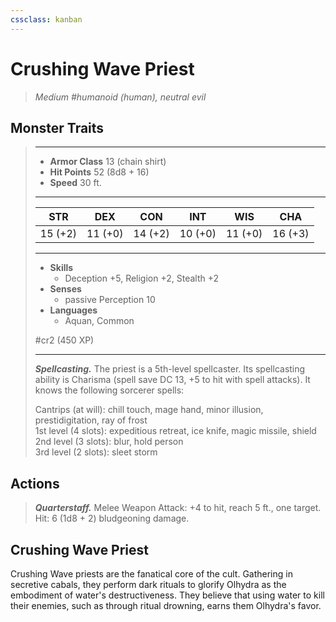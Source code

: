 ```yaml
---
cssclass: kanban
---
```


# Crushing Wave Priest
>*Medium #humanoid (human), neutral evil*
## Monster Traits
>___
>- **Armor Class** 13 (chain shirt)
>- **Hit Points** 52 (8d8 + 16)
>- **Speed** 30 ft.
>___
>|STR|DEX|CON|INT|WIS|CHA|
>|:---:|:---:|:---:|:---:|:---:|:---:|
>|15 (+2)|11 (+0)|14 (+2)|10 (+0)|11 (+0)|16 (+3)|
>___
>- **Skills**
>	 - Deception +5, Religion +2, Stealth +2
>- **Senses**
>	 - passive Perception 10
>- **Languages**
>	 - Aquan, Common
>
> #cr2 (450 XP)
>___
>***Spellcasting.*** The priest is a 5th-level spellcaster. Its spellcasting ability is Charisma (spell save DC 13, +5 to hit with spell attacks). It knows the following sorcerer spells:  
>
>Cantrips (at will): chill touch, mage hand, minor illusion, prestidigitation, ray of frost  
>1st level (4 slots): expeditious retreat, ice knife, magic missile, shield  
>2nd level (3 slots): blur, hold person  
>3rd level (2 slots): sleet storm  
>
## Actions
>***Quarterstaff.*** Melee Weapon Attack: +4 to hit, reach 5 ft., one target. Hit: 6 (1d8 + 2) bludgeoning damage.
## Crushing Wave Priest
Crushing Wave priests are the fanatical core of the cult. Gathering in secretive cabals, they perform dark rituals to glorify Olhydra as the embodiment of water's destructiveness. They believe that using water to kill their enemies, such as through ritual drowning, earns them Olhydra's favor.